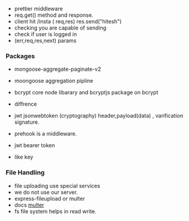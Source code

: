 - prettier
middleware
- req.get() method and response.
- client hit /insta ( req,res) res.send("hitesh")
- checking you are capable of sending
- check if user is logged in
- (err,req,res,next) params



### Packages
- mongoose-aggregate-paginate-v2
- moongoose aggregation pipline

- bcrypt core node libarary and bcryptjs package on bcrypt
- diffrence 

- jwt jsonwebtoken (cryptography)
 header,payload(data) , varification signature.


 - prehook is a middleware.
 - jwt bearer token
 - like key

 ### File Handling
 - file uploading use special services
 - we do not use our server.
 - express-fileupload or multer
 - docs [multer](https://github.com/expressjs/multer)
- fs file system helps in read write.


### 